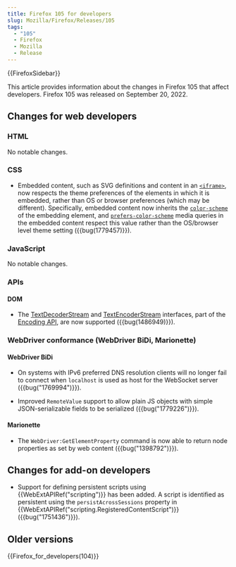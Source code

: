 ```yaml
---
title: Firefox 105 for developers
slug: Mozilla/Firefox/Releases/105
tags:
  - "105"
  - Firefox
  - Mozilla
  - Release
---
```


{{FirefoxSidebar}}

This article provides information about the changes in Firefox 105 that affect developers. Firefox 105 was released on September 20, 2022.

## Changes for web developers

### HTML

No notable changes.

### CSS

- Embedded content, such as SVG definitions and content in an [`<iframe>`](/en-US/docs/Web/HTML/Element/iframe), now respects the theme preferences of the elements in which it is embedded, rather than OS or browser preferences (which may be different).
  Specifically, embedded content now inherits the [`color-scheme`](/en-US/docs/Web/CSS/color-scheme) of the embedding element, and [`prefers-color-scheme`](/en-US/docs/Web/CSS/@media/prefers-color-scheme) media queries in the embedded content respect this value rather than the OS/browser level theme setting ({{bug(1779457)}}).

### JavaScript

No notable changes.

### APIs

#### DOM

- The [TextDecoderStream](/en-US/docs/Web/API/TextDecoderStream) and [TextEncoderStream](/en-US/docs/Web/API/TextEncoderStream) interfaces, part of the [Encoding API](/en-US/docs/Web/API/Encoding_API), are now supported ({{bug(1486949)}}).


### WebDriver conformance (WebDriver BiDi, Marionette)

#### WebDriver BiDi

- On systems with IPv6 preferred DNS resolution clients will no longer fail to connect when `localhost` is used as host for the WebSocket server ({{bug("1769994")}}).

- Improved `RemoteValue` support to allow plain JS objects with simple JSON-serializable fields to be serialized ({{bug("1779226")}}).

#### Marionette

- The `WebDriver:GetElementProperty` command is now able to return node properties as set by web content ({{bug("1398792")}}).

## Changes for add-on developers

- Support for defining persistent scripts using {{WebExtAPIRef("scripting")}} has been added. A script is identified as persistent using the `persistAcrossSessions` property in {{WebExtAPIRef("scripting.RegisteredContentScript")}} ({{bug("1751436")}}).


## Older versions

{{Firefox_for_developers(104)}}
